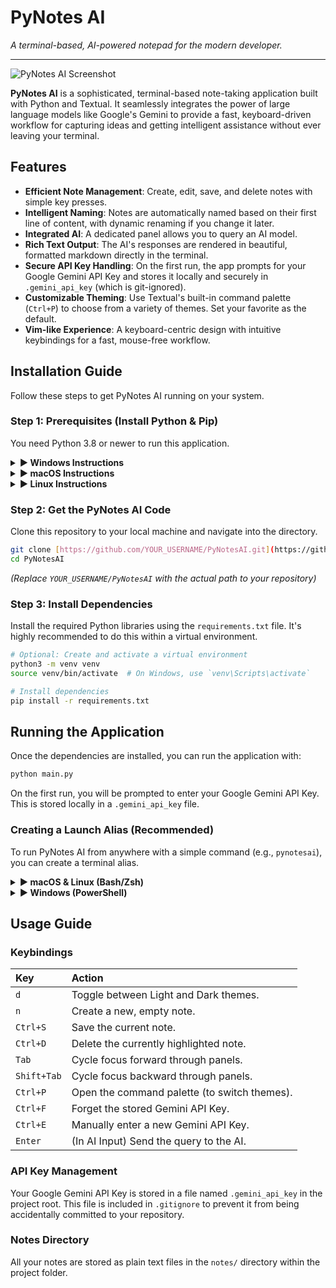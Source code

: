 # PyNotes AI
*A terminal-based, AI-powered notepad for the modern developer.*

---

![PyNotes AI Screenshot]()

**PyNotes AI** is a sophisticated, terminal-based note-taking application built with Python and Textual. It seamlessly integrates the power of large language models like Google's Gemini to provide a fast, keyboard-driven workflow for capturing ideas and getting intelligent assistance without ever leaving your terminal.

## Features

* **Efficient Note Management**: Create, edit, save, and delete notes with simple key presses.
* **Intelligent Naming**: Notes are automatically named based on their first line of content, with dynamic renaming if you change it later.
* **Integrated AI**: A dedicated panel allows you to query an AI model.
* **Rich Text Output**: The AI's responses are rendered in beautiful, formatted markdown directly in the terminal.
* **Secure API Key Handling**: On the first run, the app prompts for your Google Gemini API Key and stores it locally and securely in `.gemini_api_key` (which is git-ignored).
* **Customizable Theming**: Use Textual's built-in command palette (`Ctrl+P`) to choose from a variety of themes. Set your favorite as the default.
* **Vim-like Experience**: A keyboard-centric design with intuitive keybindings for a fast, mouse-free workflow.

## Installation Guide

Follow these steps to get PyNotes AI running on your system.

### Step 1: Prerequisites (Install Python & Pip)

You need Python 3.8 or newer to run this application.

<details>
<summary><strong>► Windows Instructions</strong></summary>

1.  **Download Python**: Go to the [official Python website](https://www.python.org/downloads/) and download the latest version.
2.  **Run the Installer**:
    * Launch the installer executable.
    * **Crucial Step**: On the first screen of the installer, check the box that says **"Add Python to PATH"**.
    * Click "Install Now" and proceed through the installation.
3.  **Verify Installation**: Open a new Command Prompt or PowerShell and type `python --version`. If it shows the version you installed, you are all set.

</details>

<details>
<summary><strong>► macOS Instructions</strong></summary>

The best way to install and manage Python on macOS is with [Homebrew](https://brew.sh/).

1.  **Install Homebrew** (if you don't have it): Open your terminal and run:
    ```bash
    /bin/bash -c "$(curl -fsSL [https://raw.githubusercontent.com/Homebrew/install/HEAD/install.sh](https://raw.githubusercontent.com/Homebrew/install/HEAD/install.sh))"
    ```
2.  **Install Python**: Once Homebrew is ready, run:
    ```bash
    brew install python
    ```
3.  **Verify Installation**: Open a new terminal window and type `python3 --version`. You should see the latest version.

</details>

<details>
<summary><strong>► Linux Instructions</strong></summary>

Most Linux distributions come with Python 3 pre-installed. You can verify with `python3 --version`. If you need to install it or `pip`, use your distribution's package manager.

* **For Debian/Ubuntu**:
    ```bash
    sudo apt update && sudo apt install python3 python3-pip python3-venv
    ```
* **For Fedora/CentOS/RHEL**:
    ```bash
    sudo dnf install python3 python3-pip
    ```
* **For Arch Linux**:
    ```bash
    sudo pacman -S python python-pip
    ```
</details>

### Step 2: Get the PyNotes AI Code

Clone this repository to your local machine and navigate into the directory.

```bash
git clone [https://github.com/YOUR_USERNAME/PyNotesAI.git](https://github.com/YOUR_USERNAME/PyNotesAI.git)
cd PyNotesAI
```
*(Replace `YOUR_USERNAME/PyNotesAI` with the actual path to your repository)*

### Step 3: Install Dependencies

Install the required Python libraries using the `requirements.txt` file. It's highly recommended to do this within a virtual environment.

```bash
# Optional: Create and activate a virtual environment
python3 -m venv venv
source venv/bin/activate  # On Windows, use `venv\Scripts\activate`

# Install dependencies
pip install -r requirements.txt
```

## Running the Application

Once the dependencies are installed, you can run the application with:

```bash
python main.py
```
On the first run, you will be prompted to enter your Google Gemini API Key. This is stored locally in a `.gemini_api_key` file.

### Creating a Launch Alias (Recommended)

To run PyNotes AI from anywhere with a simple command (e.g., `pynotesai`), you can create a terminal alias.

<details>
<summary><strong>► macOS & Linux (Bash/Zsh)</strong></summary>

1.  Open your shell's configuration file (`~/.zshrc` for Zsh, or `~/.bashrc` for Bash).
    ```bash
    # For Zsh (default on modern macOS)
    nano ~/.zshrc
    ```
2.  Add the following line at the end of the file. Remember to replace `/path/to/your/PyNotesAI` with the **actual absolute path** to the project folder.
    ```bash
    alias pynotesai="python3 /path/to/your/PyNotesAI/main.py"
    ```
3.  Save the file, close it, and apply the changes by running `source ~/.zshrc` or simply opening a new terminal window.

</details>

<details>
<summary><strong>► Windows (PowerShell)</strong></summary>

1.  Open PowerShell and edit your profile file by running:
    ```powershell
    notepad $PROFILE
    ```
    *(If this command gives an error, it means the file doesn't exist yet. Run `New-Item -Path $PROFILE -Type File -Force` to create it, then run the notepad command again).*
2.  Add the following function to the file. Remember to replace `C:\path\to\your\PyNotesAI` with the **actual absolute path** to the project folder.
    ```powershell
    function Pynotesai {
        python C:\path\to\your\PyNotesAI\main.py
    }
    ```
3.  Save and close the file. You may need to update your execution policy by running PowerShell as an **Administrator** and entering: `Set-ExecutionPolicy RemoteSigned`.
4.  Restart PowerShell. You can now launch the app by typing `Pynotesai`.

</details>

## Usage Guide

### Keybindings

| Key         | Action                                       |
| :---------- | :------------------------------------------- |
| `d`         | Toggle between Light and Dark themes.        |
| `n`         | Create a new, empty note.                    |
| `Ctrl+S`    | Save the current note.                       |
| `Ctrl+D`    | Delete the currently highlighted note.       |
| `Tab`       | Cycle focus forward through panels.          |
| `Shift+Tab` | Cycle focus backward through panels.         |
| `Ctrl+P`    | Open the command palette (to switch themes). |
| `Ctrl+F`    | Forget the stored Gemini API Key.            |
| `Ctrl+E`    | Manually enter a new Gemini API Key.         |
| `Enter`     | (In AI Input) Send the query to the AI.      |

### API Key Management
Your Google Gemini API Key is stored in a file named `.gemini_api_key` in the project root. This file is included in `.gitignore` to prevent it from being accidentally committed to your repository.

### Notes Directory
All your notes are stored as plain text files in the `notes/` directory within the project folder.
